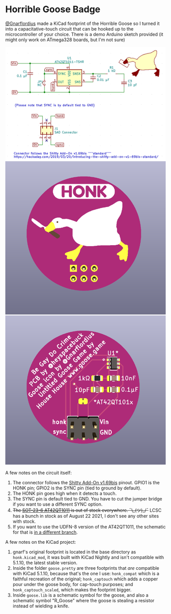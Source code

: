 # Horrible Goose Badge

[@Gnarflordius](https://twitter.com/Gnarflordius) made a KiCad footprint of the Horrible Goose so I turned it into a capacitative-touch circuit that can be hooked up to the microcontroller of your choice. There is a demo Arduino sketch provided (it might only work on ATmega328 boards, but I'm not sure)

![schematic](schematic.png)
![front render](front.png)
![back render](back.png)

A few notes on the circuit itself:
1. The connector follows the [Shitty Add-On v1.69bis]() pinout. GPIO1 is the HONK pin; GPIO2 is the SYNC pin (tied to ground by default).
1. The HONK pin goes high when it detects a touch.
1. The SYNC pin is default tied to GND. You have to cut the jumper bridge if you want to use a different SYNC option.
1. <s>The [SOT-23-6 AT42QT1011](https://www.microchip.com/wwwproducts/en/AT42QT1011) is out of stock everywhere. ¯\\\_(ツ)_/¯</s> LCSC has a bunch in stock as of August 22 2021, I don't see any other sites with stock.
1. If you want to use the UDFN-8 version of the AT42QT1011, the schematic for that is [in a different branch](https://github.com/heyspacebuck/kicad_goose/tree/8-udfn).

A few notes on the KiCad project:
1. gnarf's original footprint is located in the base directory as `honk.kicad_mod`, it was built with KiCad Nightly and isn't compatible with 5.1.10, the latest stable version.
1. Inside the folder `goose.pretty` are three footprints that _are_ compatible with KiCad 5.1.10, because that's the one I use: `honk_compat` which is a faithful recreation of the original; `honk_captouch` which adds a copper pour under the goose body, for cap-touch purposes; and `honk_captouch_scaled`, which makes the footprint bigger.
1. Inside `goose.lib` is a schematic symbol for the goose, and also a schematic symbol "R_Goose" where the goose is stealing a resistor instead of wielding a knife.

